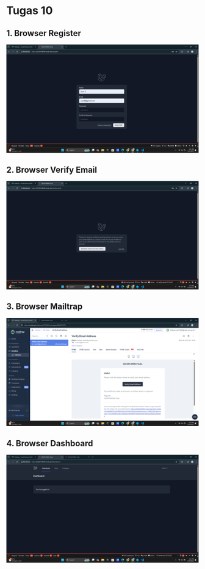 # Tugas 10

## 1. Browser Register

![alt text](screenshot/tugas10/Screenshotbrowserregister.png)

## 2. Browser Verify Email

![alt text](screenshot/tugas10/Screenshotbrowserverifyemail.png)

## 3. Browser Mailtrap

![alt text](screenshot/tugas10/Screenshotbrowsermailtrap.png)

## 4. Browser Dashboard

![alt text](screenshot/tugas10/Screenshotbrowserdashboard.png)